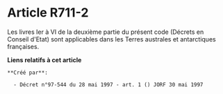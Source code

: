 # Article R711-2

Les livres Ier à VI de la deuxième partie du présent code (Décrets en Conseil d'Etat) sont applicables dans les Terres
australes et antarctiques françaises.

**Liens relatifs à cet article**

	**Créé par**:

	  - Décret n°97-544 du 28 mai 1997 - art. 1 () JORF 30 mai 1997
